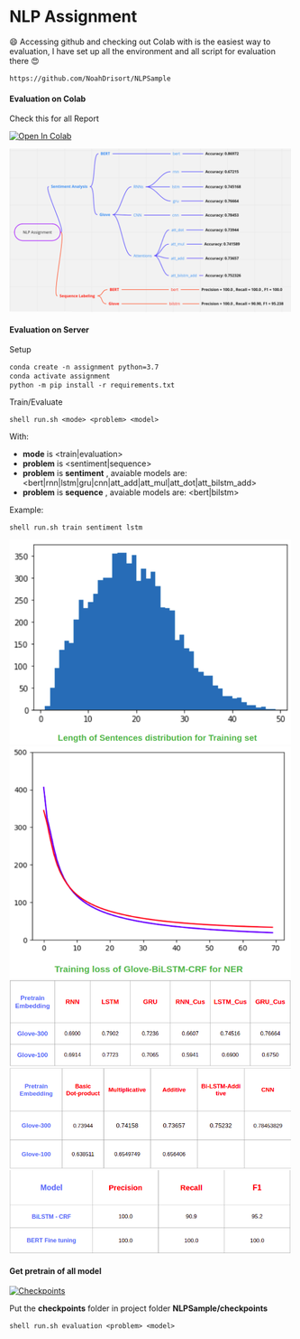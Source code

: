# NLP Assignment

 :smile: Accessing github and checking out Colab with is the easiest way to evaluation, I have set up all the environment and all script for evaluation there :heart_eyes:

```
https://github.com/NoahDrisort/NLPSample
```

#### Evaluation on Colab

Check this for all Report

[![Open In Colab](https://colab.research.google.com/assets/colab-badge.svg)](https://colab.research.google.com/drive/19ESYq7LEqNHEhWhswXNhV8E3ET0C9M3k?usp=sharing)

<img src="DOC/structure.png" width="500" class="center">

#### Evaluation on Server

Setup

```
conda create -n assignment python=3.7
conda activate assignment
python -m pip install -r requirements.txt
```
Train/Evaluate
```
shell run.sh <mode> <problem> <model>
```
With:
* **mode** is  <train|evaluation>
* **problem** is <sentiment|sequence>
* **problem** is **sentiment** , avaiable models are: <bert|rnn|lstm|gru|cnn|att_add|att_mul|att_dot|att_bilstm_add>
* **problem** is **sequence** , avaiable models are: <bert|bilstm>

Example:
```
shell run.sh train sentiment lstm
```

<img src="DOC/senlen.png" width="500" class="center">
<img src="DOC/biloss.png" width="500" class="center">
<img src="DOC/res1.png" width="500" class="center">
<img src="DOC/res2.png" width="500" class="center">
<img src="DOC/res3.png" width="500" class="center">

#### Get pretrain of all model

[![Checkpoints](https://colab.research.google.com/assets/colab-badge.svg)](https://drive.google.com/drive/folders/1Zulcr2Lp5l8VAV0K7XzG641ffXcfqnxP?usp=sharing)

Put the **checkpoints** folder in project folder **NLPSample/checkpoints**
```
shell run.sh evaluation <problem> <model>
```
